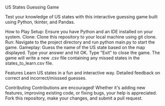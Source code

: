 US States Guessing Game

Test your knowledge of US states with this interactive guessing game built using Python, tkinter, and Pandas.

How to Play
Setup: Ensure you have Python and an IDE installed on your system.
Clone: Clone this repository to your local machine using git clone.
Run: Navigate to the project directory and run python main.py to start the game.
Gameplay: Guess the name of the US state based on the map displayed. Type your answer and hit OK.
  Type "Exit" to close the game. The game will write a new .csv file containing any missed states in the states_to_learn.csv file.

Features
Learn US states in a fun and interactive way.
Detailed feedback on correct and incorrect/misssed guesses.

Contributing
Contributions are encouraged! Whether it's adding new features, improving existing code, or fixing bugs, your help is appreciated. Fork this repository, make your changes, and submit a pull request.
